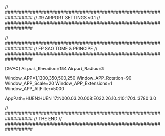 // ##################################################################
//                 #9 AIRPORT SETTINGS v0.1
// ##################################################################

// ##################################################################
//                 FP SAO TOME & PRINCIPE
// ##################################################################

[GVAC]
Airport_Elevation=184
Airport_Radius=3

Window_APP=1,1300,350,500,250
Window_APP_Rotation=90
Window_APP_Scale=20
Window_APP_Extensions=1
Window_APP_AltFilter=5000

AppPath=HUEN:HUEN 17:N000.03.20.008:E032.26.10.410:170:L:3780:3.0


// ##################################################################
//                 THE END
// ##################################################################
